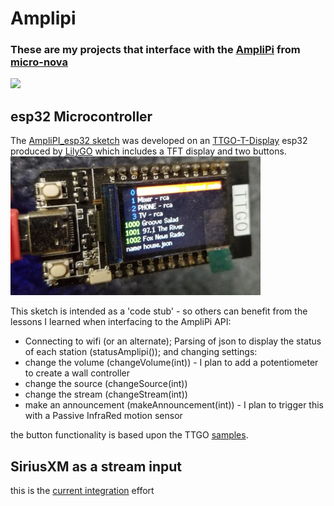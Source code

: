 # Amplipi
### These are my projects that interface with the [AmpliPi](https://github.com/micro-nova/AmpliPi)  from [micro-nova](https://www.micro-nova.com/)
![](https://images.squarespace-cdn.com/content/v1/545510f7e4b034f1f6ee64b3/c1b08eeb-862f-4748-85a5-6f81939ed8cb/Side+View+Main+Cropped.jpg?format=500w)
## esp32  Microcontroller 
The [AmpliPI_esp32  sketch](https://github.com/vszander/Amplipi/tree/main/AmpliPi_esp32)  was developed on an [TTGO-T-Display](https://github.com/Xinyuan-LilyGO/TTGO-T-Display) esp32 produced by [LilyGO](https://github.com/Xinyuan-LilyGO)  which includes a TFT display and two buttons.
![](https://github.com/vszander/Amplipi/blob/main/docs/img/AmpliPi-ttgo.png)

This sketch is intended as a 'code stub' - so others can benefit from the lessons I learned when interfacing to the AmpliPi  API:
-  Connecting to wifi (or an alternate);   Parsing of json to display the status of each station (statusAmplipi()); and changing settings:
-  change the volume  (changeVolume(int))  - I plan to add a potentiometer to create a wall controller
-  change the source  (changeSource(int))
-  change the stream  (changeStream(int))
-  make an announcement (makeAnnouncement(int)) - I plan to trigger this with a Passive InfraRed motion sensor
  
  the button functionality is based upon the TTGO  [samples](https://github.com/Xinyuan-LilyGO/TTGO-T-Display/tree/master/TFT_eSPI/examples/FactoryTest). 
##  SiriusXM  as a stream input
this is the [current integration](https://github.com/vszander/Amplipi/blob/main/python/SiriusXM.md) effort
